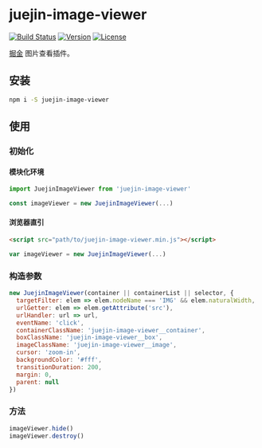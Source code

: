 # juejin-image-viewer

[![Build Status](https://img.shields.io/travis/WEBuster/juejin-image-viewer.svg?style=flat-square)](https://travis-ci.org/WEBuster/juejin-image-viewer)
[![Version](https://img.shields.io/npm/v/juejin-image-viewer.svg?style=flat-square)](https://www.npmjs.com/package/juejin-image-viewer)
[![License](https://img.shields.io/npm/l/juejin-image-viewer.svg?style=flat-square)](LICENSE)

[掘金](https://juejin.im) 图片查看插件。

## 安装

```bash
npm i -S juejin-image-viewer
```

## 使用

### 初始化

#### 模块化环境

```js
import JuejinImageViewer from 'juejin-image-viewer'

const imageViewer = new JuejinImageViewer(...)
```

#### 浏览器直引

```html
<script src="path/to/juejin-image-viewer.min.js"></script>
```

```js
var imageViewer = new JuejinImageViewer(...)
```

### 构造参数

```js
new JuejinImageViewer(container || containerList || selector, {
  targetFilter: elem => elem.nodeName === 'IMG' && elem.naturalWidth,
  urlGetter: elem => elem.getAttribute('src'),
  urlHandler: url => url,
  eventName: 'click',
  containerClassName: 'juejin-image-viewer__container',
  boxClassName: 'juejin-image-viewer__box',
  imageClassName: 'juejin-image-viewer__image',
  cursor: 'zoom-in',
  backgroundColor: '#fff',
  transitionDuration: 200,
  margin: 0,
  parent: null
})
```

### 方法

```js
imageViewer.hide()
imageViewer.destroy()
```
